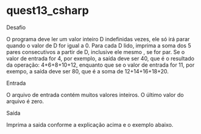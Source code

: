 # quest13_csharp
Desafio

O programa deve ler um valor inteiro D indefinidas vezes, ele só irá parar quando o valor de D for igual a 0.
Para cada D lido, imprima a soma dos 5 pares consecutivos a partir de D, inclusive ele mesmo , se for par. 
Se o valor de entrada for 4, por exemplo, a saída deve ser 40, que é o resultado da operação: 4+6+8+10+12,
enquanto que se o valor de entrada for 11, por exempo, a saída deve ser 80, que é a soma de 12+14+16+18+20.

Entrada

O arquivo de entrada contém muitos valores inteiros. O último valor do arquivo é zero.

Saída

Imprima a saida conforme a explicação acima e o exemplo abaixo.
